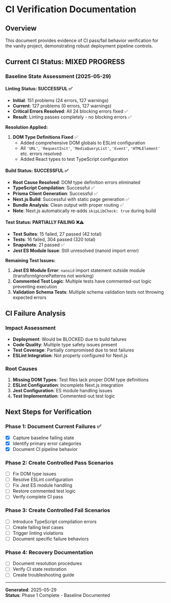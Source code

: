 # CI Verification Documentation

## Overview

This document provides evidence of CI pass/fail behavior verification for the vanity project, demonstrating robust deployment pipeline controls.

## Current CI Status: MIXED PROGRESS

### Baseline State Assessment (2025-05-29)

#### Linting Status: SUCCESSFUL ✅

- **Initial**: 151 problems (24 errors, 127 warnings)
- **Current**: 127 problems (0 errors, 127 warnings)
- **Critical Errors Resolved**: All 24 blocking errors fixed ✅
- **Result**: Linting passes completely - no blocking errors ✅

**Resolution Applied:**

1. **DOM Type Definitions Fixed** ✅
   - Added comprehensive DOM globals to ESLint configuration
   - All `'URL'`, `'RequestInit'`, `'MediaQueryList'`, `'Event'`, `'HTMLElement'` etc. errors resolved
   - Added React types to test TypeScript configuration

#### Build Status: SUCCESSFUL ✅

- **Root Cause Resolved**: DOM type definition errors eliminated
- **TypeScript Compilation**: Successful ✅
- **Prisma Client Generation**: Successful ✅
- **Next.js Build**: Successful with static page generation ✅
- **Bundle Analysis**: Clean output with proper routing ✅
- **Note**: Next.js automatically re-adds `skipLibCheck: true` during build

#### Test Status: PARTIALLY FAILING ❌⚠️

- **Test Suites**: 15 failed, 27 passed (42 total)
- **Tests**: 16 failed, 304 passed (320 total)
- **Snapshots**: 21 passed ✅
- **Jest ES Module Issue**: Still unresolved (nanoid import error)

**Remaining Test Issues:**

1. **Jest ES Module Error**: `nanoid` import statement outside module (transformIgnorePatterns not working)
2. **Commented Test Logic**: Multiple tests have commented-out logic preventing execution
3. **Validation Schema Tests**: Multiple schema validation tests not throwing expected errors

## CI Failure Analysis

### Impact Assessment

- **Deployment**: Would be BLOCKED due to build failures
- **Code Quality**: Multiple type safety issues present
- **Test Coverage**: Partially compromised due to test failures
- **ESLint Integration**: Not properly configured for Next.js

### Root Causes

1. **Missing DOM Types**: Test files lack proper DOM type definitions
2. **ESLint Configuration**: Incomplete Next.js integration
3. **Jest Configuration**: ES module handling issues
4. **Test Implementation**: Commented-out test logic

## Next Steps for Verification

### Phase 1: Document Current Failures ✅

- [x] Capture baseline failing state
- [x] Identify primary error categories
- [x] Document CI pipeline behavior

### Phase 2: Create Controlled Pass Scenarios

- [ ] Fix DOM type issues
- [ ] Resolve ESLint configuration
- [ ] Fix Jest ES module handling
- [ ] Restore commented test logic
- [ ] Verify complete CI pass

### Phase 3: Create Controlled Fail Scenarios

- [ ] Introduce TypeScript compilation errors
- [ ] Create failing test cases
- [ ] Trigger linting violations
- [ ] Document specific failure behaviors

### Phase 4: Recovery Documentation

- [ ] Document resolution procedures
- [ ] Verify CI state restoration
- [ ] Create troubleshooting guide

---

**Generated**: 2025-05-29  
**Status**: Phase 1 Complete - Baseline Documented
